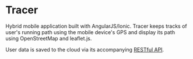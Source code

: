 # Tracer

Hybrid mobile application built with AngularJS/Ionic. Tracer keeps tracks of user's running path using the mobile device's GPS and display its path using OpenStreetMap and leaflet.js.

User data is saved to the cloud via its accompanying [RESTful API](https://github.com/luoto/tracer-api).
